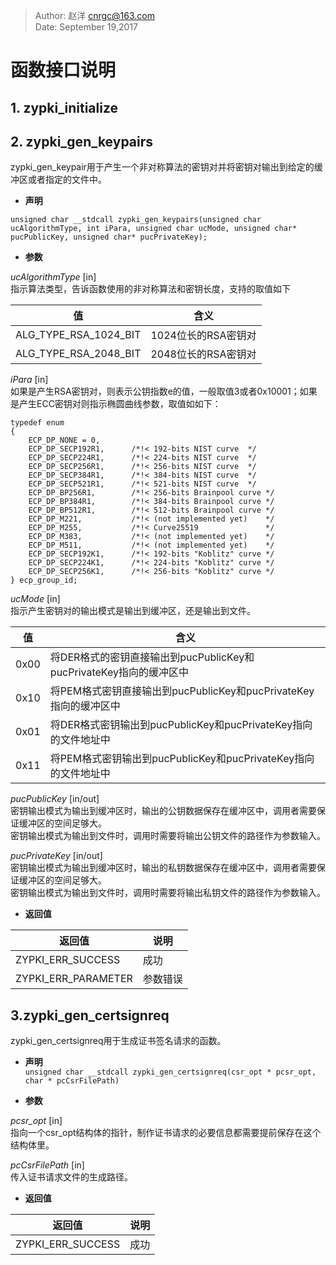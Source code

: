 > Author: 赵洋  cnrgc@163.com  
> Date:   September 19,2017

函数接口说明
===
## 1. zypki_initialize

## 2. zypki_gen_keypairs
zypki_gen_keypair用于产生一个非对称算法的密钥对并将密钥对输出到给定的缓冲区或者指定的文件中。
* **声明**  

`unsigned char __stdcall zypki_gen_keypairs(unsigned char ucAlgorithmType, int iPara, unsigned char ucMode, unsigned char* pucPublicKey, unsigned char* pucPrivateKey);`

  
* **参数**  

_ucAlgorithmType_ [in]  
指示算法类型，告诉函数使用的非对称算法和密钥长度，支持的取值如下

|值|含义|
|-|-|
|ALG_TYPE_RSA_1024_BIT|1024位长的RSA密钥对|
|ALG_TYPE_RSA_2048_BIT|2048位长的RSA密钥对|

_iPara_ [in]  
如果是产生RSA密钥对，则表示公钥指数e的值，一般取值3或者0x10001；如果是产生ECC密钥对则指示椭圆曲线参数，取值如如下：  
```
typedef enum
{
    ECP_DP_NONE = 0,
    ECP_DP_SECP192R1,      /*!< 192-bits NIST curve  */
    ECP_DP_SECP224R1,      /*!< 224-bits NIST curve  */
    ECP_DP_SECP256R1,      /*!< 256-bits NIST curve  */
    ECP_DP_SECP384R1,      /*!< 384-bits NIST curve  */
    ECP_DP_SECP521R1,      /*!< 521-bits NIST curve  */
    ECP_DP_BP256R1,        /*!< 256-bits Brainpool curve */
    ECP_DP_BP384R1,        /*!< 384-bits Brainpool curve */
    ECP_DP_BP512R1,        /*!< 512-bits Brainpool curve */
    ECP_DP_M221,           /*!< (not implemented yet)    */
    ECP_DP_M255,           /*!< Curve25519               */
    ECP_DP_M383,           /*!< (not implemented yet)    */
    ECP_DP_M511,           /*!< (not implemented yet)    */
    ECP_DP_SECP192K1,      /*!< 192-bits "Koblitz" curve */
    ECP_DP_SECP224K1,      /*!< 224-bits "Koblitz" curve */
    ECP_DP_SECP256K1,      /*!< 256-bits "Koblitz" curve */
} ecp_group_id;
```

_ucMode_ [in]  
指示产生密钥对的输出模式是输出到缓冲区，还是输出到文件。

|值|含义|
|-|-|
|0x00|将DER格式的密钥直接输出到pucPublicKey和pucPrivateKey指向的缓冲区中|
|0x10|将PEM格式密钥直接输出到pucPublicKey和pucPrivateKey指向的缓冲区中|
|0x01|将DER格式密钥输出到pucPublicKey和pucPrivateKey指向的文件地址中|
|0x11|将PEM格式密钥输出到pucPublicKey和pucPrivateKey指向的文件地址中|

_pucPublicKey_ [in/out]  
密钥输出模式为输出到缓冲区时，输出的公钥数据保存在缓冲区中，调用者需要保证缓冲区的空间足够大。  
密钥输出模式为输出到文件时，调用时需要将输出公钥文件的路径作为参数输入。

_pucPrivateKey_ [in/out]  
密钥输出模式为输出到缓冲区时，输出的私钥数据保存在缓冲区中，调用者需要保证缓冲区的空间足够大。  
密钥输出模式为输出到文件时，调用时需要将输出私钥文件的路径作为参数输入。

* **返回值** 

|返回值|说明|
|-|-|
|ZYPKI_ERR_SUCCESS|成功|
|ZYPKI_ERR_PARAMETER|参数错误|

## 3.zypki_gen_certsignreq
zypki_gen_certsignreq用于生成证书签名请求的函数。  

* **声明**  
`unsigned char __stdcall zypki_gen_certsignreq(csr_opt * pcsr_opt, char * pcCsrFilePath)
`  

* **参数**  

_pcsr_opt_ [in]  
指向一个csr_opt结构体的指针，制作证书请求的必要信息都需要提前保存在这个结构体里。

_pcCsrFilePath_ [in]  
传入证书请求文件的生成路径。

* **返回值** 

|返回值|说明|
|-|-|
|ZYPKI_ERR_SUCCESS|成功|